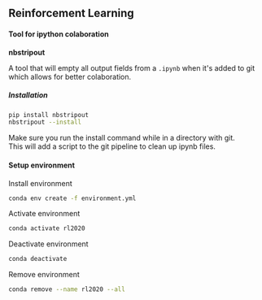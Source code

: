 ## Reinforcement Learning

#### Tool for ipython colaboration

**nbstripout**

A tool that will empty all output fields from a `.ipynb` when it's added to git
which allows for better colaboration.

##### Installation

```bash
pip install nbstripout
nbstripout --install
```
Make sure you run the install command while in a directory with git.   
This will add a script to the git pipeline to clean up ipynb files.


#### Setup environment

Install environment
```bash
conda env create -f environment.yml
```

Activate environment
```bash
conda activate rl2020
```

Deactivate environment
```bash
conda deactivate
```

Remove environment
```bash
conda remove --name rl2020 --all
```

